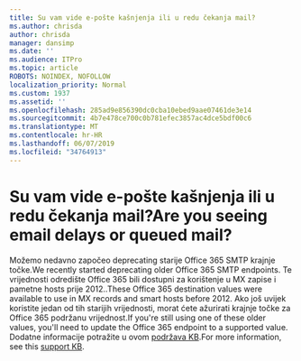```yaml
---
title: Su vam vide e-pošte kašnjenja ili u redu čekanja mail?
ms.author: chrisda
author: chrisda
manager: dansimp
ms.date: ''
ms.audience: ITPro
ms.topic: article
ROBOTS: NOINDEX, NOFOLLOW
localization_priority: Normal
ms.custom: 1937
ms.assetid: ''
ms.openlocfilehash: 285ad9e856390dc0cba10ebed9aae07461de3e14
ms.sourcegitcommit: 4b7e478ce700c0b781efec3857ac4dce5bdf00c6
ms.translationtype: MT
ms.contentlocale: hr-HR
ms.lasthandoff: 06/07/2019
ms.locfileid: "34764913"
---
```

# <a name="are-you-seeing-email-delays-or-queued-mail"></a><span data-ttu-id="3f823-102">Su vam vide e-pošte kašnjenja ili u redu čekanja mail?</span><span class="sxs-lookup"><span data-stu-id="3f823-102">Are you seeing email delays or queued mail?</span></span>

<span data-ttu-id="3f823-103">Možemo nedavno započeo deprecating starije Office 365 SMTP krajnje točke.</span><span class="sxs-lookup"><span data-stu-id="3f823-103">We recently started deprecating older Office 365 SMTP endpoints.</span></span> <span data-ttu-id="3f823-104">Te vrijednosti odredište Office 365 bili dostupni za korištenje u MX zapise i pametne hosts prije 2012..</span><span class="sxs-lookup"><span data-stu-id="3f823-104">These Office 365 destination values were available to use in MX records and smart hosts before 2012.</span></span> <span data-ttu-id="3f823-105">Ako još uvijek koristite jedan od tih starijih vrijednosti, morat ćete ažurirati krajnje točke za Office 365 podržanu vrijednost.</span><span class="sxs-lookup"><span data-stu-id="3f823-105">If you're still using one of these older values, you'll need to update the Office 365 endpoint to a supported value.</span></span> <span data-ttu-id="3f823-106">Dodatne informacije potražite u ovom [podržava KB](https://support.microsoft.com/help/4057301/attr35-response-code-when-mail-is-sent-to-eop-exo).</span><span class="sxs-lookup"><span data-stu-id="3f823-106">For more information, see this [support KB](https://support.microsoft.com/help/4057301/attr35-response-code-when-mail-is-sent-to-eop-exo).</span></span>
